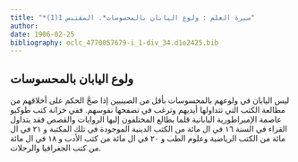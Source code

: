 ```yaml
---
title: "*سيرة العلم : ولوع اليابان بالمحسوسات*. المقتبس 1(1)"
author: 
date: 1906-02-25
bibliography: oclc_4770057679-i_1-div_34.d1e2425.bib
---
```




##  ولوع اليابان بالمحسوسات 


 ليس اليابان في ولوعهم بالمحسوسات بأقل من الصينيين إذا صحَّ الحكم على أخلاقهم من مطالعة الكتب التي تتداولها أيديهم وترغب في تصفحها نفوسهم. ففي خزانة كتب طوكيو عاصمة الإمبراطورية اليابانية قلما يطالع المختلفون إليها الروايات والقصص فقد يتداول القراء في السنة  ١٦  في ال  مائة  من الكتب الدينية الموجودة في تلك المكتبة و  ٢١  في ال  مائة  من الكتب الرياضية وعلوم الطب و  ٢٠  في ال  مائة  من كتب الأدب و  ١٨  في ال  مائة  من كتب الجغرافيا والرحلات. 
